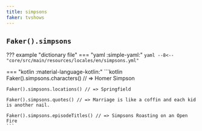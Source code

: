```yaml
---
title: simpsons
faker: tvshows
---
```


## `Faker().simpsons`

??? example "dictionary file"
    === "yaml :simple-yaml:"
        ```yaml
        --8<-- "core/src/main/resources/locales/en/simpsons.yml"
        ```

=== "kotlin :material-language-kotlin:"
    ```kotlin
    Faker().simpsons.characters() // => Homer Simpson

    Faker().simpsons.locations() // => Springfield

    Faker().simpsons.quotes() // => Marriage is like a coffin and each kid is another nail.

    Faker().simpsons.episodeTitles() // => Simpsons Roasting on an Open Fire
    ```
